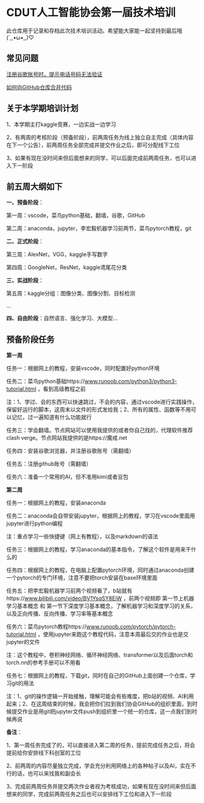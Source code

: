 # CDUT人工智能协会第一届技术培训

此仓库用于记录和存档此次技术培训活动。希望能大家能一起坚持到最后哦 (´,,•ω•,,)♡

## 常见问题

[注册谷歌账号时，提示电话号码无法验证](./常见问题/注册谷歌账号时，提示电话号码无法验证.md)

[如何向GitHub仓库合并代码](./第二周/README.md)

## 关于本学期培训计划

1、本学期主打kaggle竞赛，一边实战一边学习

2、有两周的考核阶段（预备阶段），前两周任务为线上独立自主完成（具体内容在下一个公告），前两周任务全部完成并提交作业之后，即可分配线下工位

3、如果有现在没时间来但后面想来的同学，可以后面完成前两周任务，也可以进入下一阶段

## 前五周大纲如下

**一、预备阶段**：

第一周：vscode，菜鸟python基础，翻墙，谷歌，GitHub

第二周：anaconda，jupyter，李宏毅机器学习前两节，菜鸟pytorch教程，git

**二、正式阶段**：

第三周：AlexNet，VGG，kaggle手写数字

第四周：GoogleNet，ResNet，kaggle鸢尾花分类

**三、实战阶段**：

第五周：kaggle分组：图像分类、图像分割、目标检测

…

**四、自由阶段**：自然语言、强化学习、大模型…

## 预备阶段任务

**第一周**

任务一：根据网上的教程，安装vscode，同时配置好python环境

任务二：菜鸟python基础https://www.runoob.com/python3/python3-tutorial.html ，看到高级教程之前

注：1、学过、会的东西可以快速跳过，不会的内容，通过vscode进行实践操作，保留好运行的脚本，这周末以文件的形式发给我；2、所有的属性、函数等不用可以记忆，过一遍知道有什么功能就行

任务三：学会翻墙。节点网站可以使用我提供的或者你自己找的，代理软件推荐clash verge。节点网站我提供的是https://魔戒.net

任务四：安装谷歌浏览器，并注册谷歌账号（需翻墙）

任务五：注册github账号（需翻墙）

任务六：准备一个常用的AI，但不准用kimi或者豆包

**第二周**

任务一：根据网上的教程，安装anaconda

任务二：anaconda会自带安装jupyter，根据网上的教程，学习在vscode里面用jupyter进行python编程

注：重点学习一些快捷键（网上有教程），以及markdown的语法

任务三：根据网上的教程，学习anaconda的基本指令，了解这个软件是用来干什么的

任务四：根据网上的教程，在电脑上配置pytorch环境，同时通过anaconda创建一个pytorch的专门环境，注意不要把torch安装在base环境里面

任务五：把李宏毅机器学习前两个视频看了，b站就有https://www.bilibili.com/video/BV1YsqSY8EiW ，前两个视频即 第一节上机器学习基本概念 和 第一节下深度学习基本概念，了解机器学习和深度学习的关系，以及正向传播、反向传播、学习率等基本概念

任务六：菜鸟pytorch教程https://www.runoob.com/pytorch/pytorch-tutorial.html ，使用jupyter来跑这个教程代码，注意本周最后交的作业也是交jupyter的文件

注：这个教程中，卷积神经网络、循环神经网络、transformer以及后面torch和torch.nn的参考手册可以不用看

任务七：根据网上的教程，下载git，同时在自己的GitHub上面创建一个仓库，学习git的用法

注：1、git的操作逻辑一开始接触，理解可能会有些难度，把b站的视频、AI利用起来；2、在这周结束的时候，我会把你们拉到我们协会GitHub的组织里面，到时候提交作业是用git把jupyter文件push到组织里一个统一的仓库，这一点我们到时候再说

**备注**：

1、第一周任务完成了的，可以直接进入第二周的任务，提前完成任务之后，将会提前给你安排线下科创室的工位

2、前两周的内容尽量独立完成，学会充分利用网络上的各种帖子以及AI，实在不行的话，也可以来找我和副会长

3、完成前两周任务并提交两次作业者视为考核成功，如果有现在没时间来但后面想来的同学，完成前两周任务之后也可以安排线下工位和进入下一阶段